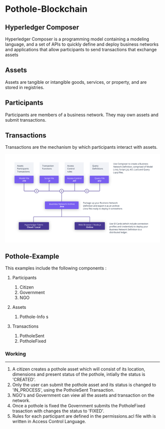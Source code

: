 # Pothole-Blockchain

## Hyperledger Composer

Hyperledger Composer is a programming model containing a modeling language, and a set of APIs to quickly define and deploy business networks and applications that allow participants to send transactions that exchange assets


## Assets

Assets are tangible or intangible goods, services, or property, and are stored in registries.

## Participants

Participants are members of a business network. They may own assets and submit transactions.

## Transactions

Transactions are the mechanism by which participants interact with assets.

![Image](images/image.svg)

## Pothole-Example


This examples include the following components :

1. Participants
   1. Citizen
   2. Government 
   3. NGO

2. Assets
   1. Pothole-Info
s
3. Transactions
   1. PotholeSent
   2. PotholeFixed

### Working 
___
1. A citizen creates a pothole asset which will consist of its location, dimensions and present status of the pothole, intially the status is 'CREATED'.
2. Only the user can submit the pothole asset and its status is changed to 'IN_PROCESS', using the PotholeSent Transaction.
3. NGO's and Government can view all the assets and transaction on the network.
4. Once a pothole is fixed the Government submits the PotholeFixed trasaction with changes the status to 'FIXED'.
5. Rules for each participant are defined in the permissions.acl file with is written in Access Control Language.


















